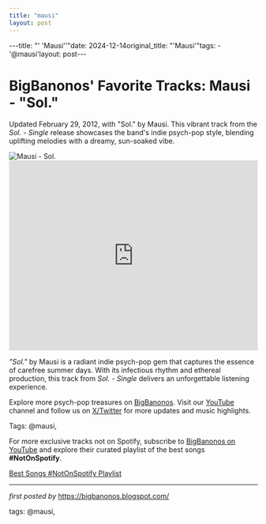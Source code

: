 ```yaml
---
title: "mausi"
layout: post
---
```

---title: "' 'Mausi''"date: 2024-12-14original_title: "'Mausi'"tags:  - '@mausi'layout: post---<!-- Post Title --><h1 >BigBanonos' Favorite Tracks: Mausi - "Sol."</h1> <!-- Introductory Text --><p >Updated February 29, 2012, with "Sol." by Mausi. This vibrant track from the <em>Sol. - Single</em> release showcases the band's indie psych-pop style, blending uplifting melodies with a dreamy, sun-soaked vibe.</p> <!-- Featured Image --><div > <img src="https://f4.bcbits.com/img/a0372580145_10.jpg" alt="Mausi - Sol." /></div> <!-- YouTube Video Embed --><div > <iframe width="100%" height="385" src="https://www.youtube.com/embed/3rkQEmnzFbg" title="Mausi - sol. (Official Video)" frameborder="0" allow="accelerometer; autoplay; clipboard-write; encrypted-media; gyroscope; picture-in-picture; web-share" referrerpolicy="strict-origin-when-cross-origin" allowfullscreen></iframe></div> <!-- Song Information --><div > <p><em>"Sol."</em> by Mausi is a radiant indie psych-pop gem that captures the essence of carefree summer days. With its infectious rhythm and ethereal production, this track from <em>Sol. - Single</em> delivers an unforgettable listening experience.</p></div> <!-- Footer Links --><div > <p>Explore more psych-pop treasures on <a href="https://bigbanonos.blogspot.com/" target="_blank">BigBanonos</a>. Visit our <a href="https://www.youtube.com/@BigBanonos" target="_blank">YouTube</a> channel and follow us on <a href="https://x.com/bigbanonos" target="_blank">X/Twitter</a> for more updates and music highlights.</p></div> <!-- Tags --><p >Tags: @mausi,</p><!--Subscribe and Playlist Links--><div>    <p>For more exclusive tracks not on Spotify, subscribe to <a href="https://www.youtube.com/@BigBanonos" target="_blank">BigBanonos on YouTube</a> and explore their curated playlist of the best songs <strong>#NotOnSpotify</strong>.</p>    <p><a href="https://www.youtube.com/playlist?list=PLtuNtuTatqI0kFahUCbtbfenC_ET5O_tr" target="_blank">Best Songs #NotOnSpotify Playlist<br /></a></p></div><hr /><p><em>first posted by</em> <a href="https://bigbanonos.blogspot.com/" rel="noopener" target="_new">https://bigbanonos.blogspot.com/</a></p><p>tags: @mausi,</p>